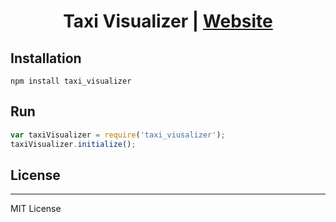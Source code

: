 <h1 align="center">Taxi Visualizer | <a href="https://uber.github.io/deck.gl">Website</a></h1>


## Installation

```
npm install taxi_visualizer
```
## Run

```js
var taxiVisualizer = require('taxi_viusalizer');
taxiVisualizer.initialize();

```
## License
----
MIT License
